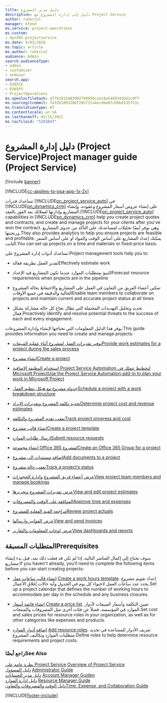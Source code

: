 ```yaml
---
title: دليل مدير المشروع
description: دليل إلى إدارة المشروع مع Project Service
author: ruhercul
manager: kfend
ms.service: project-operations
ms.custom:
- dyn365-projectservice
ms.date: 8/03/2018
ms.topic: article
ms.author: ruhercul
audience: Admin
search.audienceType:
- admin
- customizer
- enduser
search.app:
- D365CE
- D365PS
- ProjectOperations
ms.openlocfilehash: 47761815403992799950ca2c8a5469343bd1c9ff
ms.sourcegitcommit: fa32b1893286f20271fa4ec4be8fc68bd135f53c
ms.translationtype: HT
ms.contentlocale: ar-SA
ms.lasthandoff: 02/15/2021
ms.locfileid: "5283847"
---
```

# <a name="project-manager-guide-project-service"></a><span data-ttu-id="c82a9-103">دليل إدارة المشروع (Project Service)</span><span class="sxs-lookup"><span data-stu-id="c82a9-103">Project manager guide (Project Service)</span></span>

[!include [banner](../includes/psa-now-project-operations.md)]

[!INCLUDE[cc-applies-to-psa-app-1x-2x](../includes/cc-applies-to-psa-app-1x-2x.md)]

<span data-ttu-id="c82a9-104">تساعدك قدرات [!INCLUDE[pn_project_service_auto](../includes/pn-project-service-auto.md)] في [!INCLUDE[pn_dynamics_crm](../includes/pn-dynamics-crm.md)] على إنشاء عروض أسعار المشروع وعقوده، وإنشاء المشاريع وإدارتها لعملائك بعد الفوز بالعقد.</span><span class="sxs-lookup"><span data-stu-id="c82a9-104">[!INCLUDE[pn_project_service_auto](../includes/pn-project-service-auto.md)] capabilities in [!INCLUDE[pn_dynamics_crm](../includes/pn-dynamics-crm.md)] help you create project quotes and contracts, and create and manage projects for your clients after you’ve won the contract.</span></span> <span data-ttu-id="c82a9-105">وهي توفر أيضًا تحليلات لمساعدتك على التأكد من جدوى المشاريع وربحيتها.</span><span class="sxs-lookup"><span data-stu-id="c82a9-105">They also provides analytics to help you ensure projects are feasible and profitable.</span></span> <span data-ttu-id="c82a9-106">يمكنك إعداد المشاريع على أساس الوقت والمواد أو على أساس السعر الثابت.</span><span class="sxs-lookup"><span data-stu-id="c82a9-106">You can set up projects on a time and materials or fixed-price basis.</span></span>  
  
 <span data-ttu-id="c82a9-107">تساعدك أدوات إدارة المشروع على:</span><span class="sxs-lookup"><span data-stu-id="c82a9-107">Project management tools help you to:</span></span>  
  
-   <span data-ttu-id="c82a9-108">تقدير العمل بطريقة فعالة</span><span class="sxs-lookup"><span data-stu-id="c82a9-108">Effectively estimate work</span></span>  
  
-   <span data-ttu-id="c82a9-109">التنبؤ‬ بمتطلبات الموارد عندما تكون المشاريع قيد الإعداد</span><span class="sxs-lookup"><span data-stu-id="c82a9-109">Forecast resource requirements when projects are in the pipeline</span></span>  
  
-   <span data-ttu-id="c82a9-110">تمكين أعضاء الفريق من التعاون في العمل على المشاريع والاحتفاظ بحالة المشروع الحالية والدقيقة في جميع الأوقات</span><span class="sxs-lookup"><span data-stu-id="c82a9-110">Enable team members to collaborate on projects and maintain current and accurate project status at all times</span></span>  
  
-   <span data-ttu-id="c82a9-111">تحديد وتحليل التهديدات المحتملة التي تطال نجاح كل حالة مشاركة بشكل فعال.</span><span class="sxs-lookup"><span data-stu-id="c82a9-111">Proactively identify and resolve potential threats to the success of each and every engagement.</span></span>  
  
<span data-ttu-id="c82a9-112">يوفر هذا الدليل المعلومات التي تحتاجها لإنشاء وإدارة المشروعات:</span><span class="sxs-lookup"><span data-stu-id="c82a9-112">This guide provides information you need to create and manage projects:</span></span>  
  
-   [<span data-ttu-id="c82a9-113">توفير تقديرات العمل لمشروع أثناء عملية المبيعات</span><span class="sxs-lookup"><span data-stu-id="c82a9-113">Provide work estimates for a project during the sales process</span></span>](../psa/provide-estimates-project-during-sales-process.md)  
  
-   [<span data-ttu-id="c82a9-114">إنشاء مشروع</span><span class="sxs-lookup"><span data-stu-id="c82a9-114">Create a project</span></span>](../psa/create-project.md)  
  
-   [<span data-ttu-id="c82a9-115">استخدام الوظيفة الإضافية Project Service Automation لتخطيط عملك في Microsoft Project</span><span class="sxs-lookup"><span data-stu-id="c82a9-115">Use the Project Service Automation add-in to plan your work in Microsoft Project</span></span>](../psa/add-plan-work-microsoft-project.md)  
  
-   [<span data-ttu-id="c82a9-116">جدولة مشروع مع هيكل تنظيم العمل</span><span class="sxs-lookup"><span data-stu-id="c82a9-116">Schedule a project with a work breakdown structure</span></span>](../psa/schedule-project-work-breakdown-structure.md)  
  
-   [<span data-ttu-id="c82a9-117">تحديد تكلفة المشروع وتقديرات الإيراد</span><span class="sxs-lookup"><span data-stu-id="c82a9-117">Determine project cost and revenue estimates</span></span>](../psa/determine-project-cost-revenue-estimates.md)  
  
-   [<span data-ttu-id="c82a9-118">تعقب تقدم المشروع والتكلفة‬</span><span class="sxs-lookup"><span data-stu-id="c82a9-118">Track project progress and cost</span></span>](../psa/track-project-progress-cost.md)  
  
-   [<span data-ttu-id="c82a9-119">إنشاء قالب مشروع</span><span class="sxs-lookup"><span data-stu-id="c82a9-119">Create a project template</span></span>](../psa/create-project-template.md)  
  
-   [<span data-ttu-id="c82a9-120">إرسال طلبات الموارد</span><span class="sxs-lookup"><span data-stu-id="c82a9-120">Submit resource requests</span></span>](../psa/submit-resource-requests.md)  
  
-   [<span data-ttu-id="c82a9-121">إنشاء مجموعة Office 365 لمشروع</span><span class="sxs-lookup"><span data-stu-id="c82a9-121">Create an Office 365 Group for a project</span></span>](../psa/create-office-365-group-project.md)  
  
-   [<span data-ttu-id="c82a9-122">إضافة مستندات إلى مشروع</span><span class="sxs-lookup"><span data-stu-id="c82a9-122">Add documents to a project</span></span>](../psa/add-documents-project.md)  
  
-   [<span data-ttu-id="c82a9-123">تعقب حالة مشروع</span><span class="sxs-lookup"><span data-stu-id="c82a9-123">Track a project’s status</span></span>](../psa/track-project-status.md)  
  
-   [<span data-ttu-id="c82a9-124">عرض أعضاء فريق المشروع وإدارة الحجوزات</span><span class="sxs-lookup"><span data-stu-id="c82a9-124">View project team members and manage bookings</span></span>](../psa/view-project-team-members-manage-bookings.md)  
  
-   [<span data-ttu-id="c82a9-125">عرض تقديرات المشروع وتحريرها</span><span class="sxs-lookup"><span data-stu-id="c82a9-125">View and edit project estimates</span></span>](../psa/view-edit-project-estimates.md)  
  
-   [<span data-ttu-id="c82a9-126">الموافقة على الوقت والمصروفات</span><span class="sxs-lookup"><span data-stu-id="c82a9-126">Approve time and expenses</span></span>](../psa/approve-time-expenses.md)  
  
-   [<span data-ttu-id="c82a9-127">مراجعة القيم الفعلية للمشروع</span><span class="sxs-lookup"><span data-stu-id="c82a9-127">Review project actuals</span></span>](../psa/review-project-actuals.md)  
  
-   [<span data-ttu-id="c82a9-128">عرض الفواتير وإرسالها</span><span class="sxs-lookup"><span data-stu-id="c82a9-128">View and send invoices</span></span>](../psa/view-send-invoices.md)  
  
-   [<span data-ttu-id="c82a9-129">عرض لوحات المعلومات والتقارير</span><span class="sxs-lookup"><span data-stu-id="c82a9-129">View dashboards and reports</span></span>](../psa/view-dashboards-reports.md)  
  
## <a name="prerequisites"></a><span data-ttu-id="c82a9-130">المتطلبات المسبقة</span><span class="sxs-lookup"><span data-stu-id="c82a9-130">Prerequisites</span></span>  
 <span data-ttu-id="c82a9-131">سوف تحتاج إلى إكمال العناصر التالية، إذا لم تكن قد فعلت ذلك بعد، قبل بدء إنشاء مشاريع:</span><span class="sxs-lookup"><span data-stu-id="c82a9-131">If you haven't already, you’ll need to complete the following items before you can start creating projects:</span></span>  
  
-   <span data-ttu-id="c82a9-132">[إنشاء قالب ساعات عمل](../psa/create-work-hours-template.md).</span><span class="sxs-lookup"><span data-stu-id="c82a9-132">[Create a work hours template](../psa/create-work-hours-template.md).</span></span> <span data-ttu-id="c82a9-133">إعداد تقويم مشروع يحدد عدد ساعات العمل لاحتواء كل يوم في الجدول وأية حالات إغلاق الأعمال‬.</span><span class="sxs-lookup"><span data-stu-id="c82a9-133">Set up a project calendar that defines the number of working hours to accommodate per day in the schedule and any business closures.</span></span>  
  
-   <span data-ttu-id="c82a9-134">[إنشاء قائمة أسعار](../psa/create-price-list.md).</span><span class="sxs-lookup"><span data-stu-id="c82a9-134">[Create a price list](../psa/create-price-list.md).</span></span> <span data-ttu-id="c82a9-135">تعيين التكلفة وأسعار المبيعات لأدوار الموارد في المؤسسة، فضلاً عن فئات أخرى مثل المصروفات والمنتجات.</span><span class="sxs-lookup"><span data-stu-id="c82a9-135">Set cost and sales prices for resource roles in your organization, as well as for other categories like expenses and products.</span></span>  
  
-   <span data-ttu-id="c82a9-136">[إضافة أدوار الموارد](../psa/add-resource-roles.md).</span><span class="sxs-lookup"><span data-stu-id="c82a9-136">[Add resource roles](../psa/add-resource-roles.md).</span></span> <span data-ttu-id="c82a9-137">تعريف الأدوار للمساعدة في تحديد متطلبات الموارد وتكاليف المشروع.</span><span class="sxs-lookup"><span data-stu-id="c82a9-137">Define roles to help determine resource requirements and project costs.</span></span>  
  
### <a name="see-also"></a><span data-ttu-id="c82a9-138">راجع أيضًا</span><span class="sxs-lookup"><span data-stu-id="c82a9-138">See Also</span></span>  
 <span data-ttu-id="c82a9-139">[نظرة عامة على Project Service](../psa/overview.md) </span><span class="sxs-lookup"><span data-stu-id="c82a9-139">[Overview of Project Service](../psa/overview.md) </span></span>  
 <span data-ttu-id="c82a9-140">[دليل المسؤول](../psa/admin-guide.md) </span><span class="sxs-lookup"><span data-stu-id="c82a9-140">[Administrator Guide](../psa/admin-guide.md) </span></span>  
 <span data-ttu-id="c82a9-141">[دليل مدير الحسابات](../psa/account-manager-guide.md) </span><span class="sxs-lookup"><span data-stu-id="c82a9-141">[Account Manager Guiden](../psa/account-manager-guide.md) </span></span>  
 <span data-ttu-id="c82a9-142">[دليل إدارة الموارد](../psa/resource-manager-guide.md) </span><span class="sxs-lookup"><span data-stu-id="c82a9-142">[Resource Manager Guide](../psa/resource-manager-guide.md) </span></span>  
 [<span data-ttu-id="c82a9-143">دليل الوقت والمصروفات والتعاون</span><span class="sxs-lookup"><span data-stu-id="c82a9-143">Time, Expense, and Collaboration Guide</span></span>](../psa/time-expense-collaboration-guide.md)



[!INCLUDE[footer-include](../includes/footer-banner.md)]